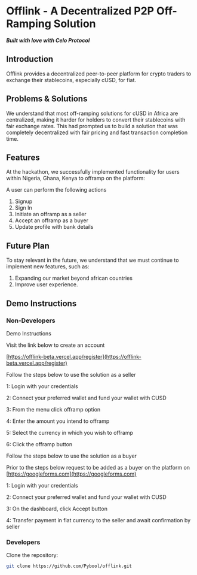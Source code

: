 # Offlink - A Decentralized P2P Off-Ramping Solution

**_Built with love with Celo Protocol_**

## Introduction

Offlink provides a decentralized peer-to-peer platform for crypto traders to exchange their stablecoins, especially cUSD, for fiat.

## Problems & Solutions

We understand that most off-ramping solutions for cUSD in Africa are centralized, making it harder for holders to convert their stablecoins with fair exchange rates. This had prompted us to build a solution that was completely decentralized with fair pricing and fast transaction completion time.



## Features

At the hackathon, we successfully implemented functionality for users within Nigeria, Ghana, Kenya to offramp on the platform:

A user can perform the following actions
1. Signup
2. Sign In
3. Initiate an offramp as a seller
4. Accept an offramp as a buyer
5. Update profile with bank details

## Future Plan

To stay relevant in the future, we understand that we must continue to implement new features, such as:

1. Expanding our market beyond african countries
2. Improve user experience.

## Demo Instructions

### Non-Developers

Demo Instructions

Visit the link below to create an account

[https://offlink-beta.vercel.app/register](https://offlink-beta.vercel.app/register)

Follow the steps below to use the solution as a seller

1: Login with your credentials

2: Connect your preferred wallet and fund your wallet with CUSD

3: From the menu click offramp option

4: Enter the amount you intend to offramp

5: Select the currency in which you wish to offramp

6: Click the offramp button

Follow the steps below to use the solution as a buyer

Prior to the steps below request to be added as a buyer on the platform on [https://googleforms.com](https://googleforms.com)

1: Login with your credentials

2: Connect your preferred wallet and fund your wallet with CUSD

3: On the dashboard, click Accept button

4: Transfer payment in fiat currency to the seller and await confirmation by seller

### Developers

Clone the repository:

```bash
git clone https://github.com/Pybool/offlink.git
```

